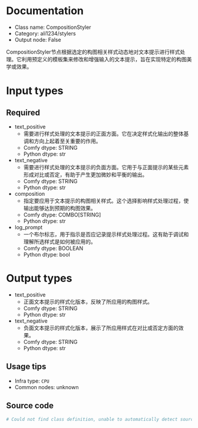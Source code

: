 
# Documentation
- Class name: CompositionStyler
- Category: ali1234/stylers
- Output node: False

CompositionStyler节点根据选定的构图相关样式动态地对文本提示进行样式处理。它利用预定义的模板集来修改和增强输入的文本提示，旨在实现特定的构图美学或效果。

# Input types
## Required
- text_positive
    - 需要进行样式处理的文本提示的正面方面。它在决定样式化输出的整体基调和方向上起着至关重要的作用。
    - Comfy dtype: STRING
    - Python dtype: str
- text_negative
    - 需要进行样式处理的文本提示的负面方面。它用于与正面提示的某些元素形成对比或否定，有助于产生更加微妙和平衡的输出。
    - Comfy dtype: STRING
    - Python dtype: str
- composition
    - 指定要应用于文本提示的构图相关样式。这个选择影响样式处理过程，使输出能够达到预期的构图效果。
    - Comfy dtype: COMBO[STRING]
    - Python dtype: str
- log_prompt
    - 一个布尔标志，用于指示是否应记录提示样式处理过程。这有助于调试和理解所选样式是如何被应用的。
    - Comfy dtype: BOOLEAN
    - Python dtype: bool

# Output types
- text_positive
    - 正面文本提示的样式化版本，反映了所应用的构图样式。
    - Comfy dtype: STRING
    - Python dtype: str
- text_negative
    - 负面文本提示的样式化版本，展示了所应用样式在对比或否定方面的效果。
    - Comfy dtype: STRING
    - Python dtype: str


## Usage tips
- Infra type: `CPU`
- Common nodes: unknown


## Source code
```python
# Could not find class definition, unable to automatically detect source code
```
